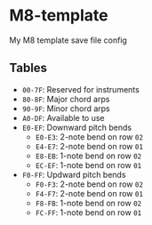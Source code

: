 # M8-template
My M8 template save file config

## Tables
- `00-7F`: Reserved for instruments
- `80-8F`: Major chord arps
- `90-9F`: Minor chord arps
- `A0-DF`: Available to use
- `E0-EF`: Downward pitch bends
  - `E0-E3`: 2-note bend on row `02`
  - `E4-E7`: 2-note bend on row `01`
  - `E8-EB`: 1-note bend on row `02`
  - `EC-EF`: 1-note bend on row `01`
- `F0-FF`: Updward pitch bends
  - `F0-F3`: 2-note bend on row `02`
  - `F4-F7`: 2-note bend on row `01`
  - `F8-FB`: 1-note bend on row `02`
  - `FC-FF`: 1-note bend on row `01`

